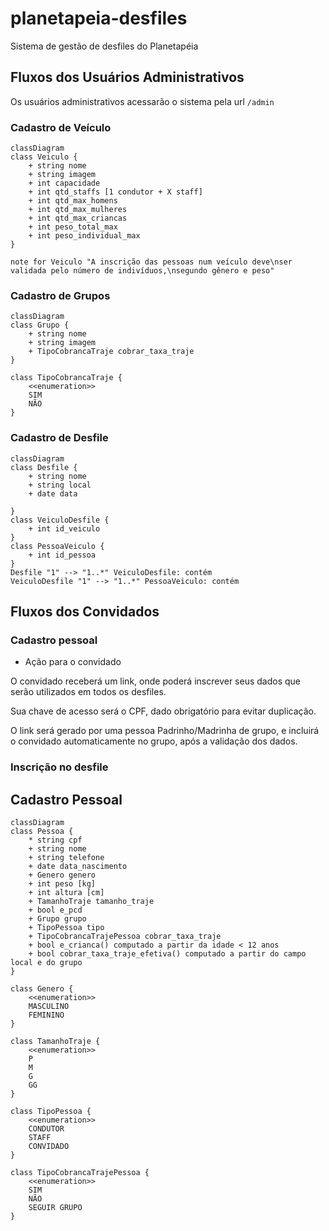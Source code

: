 # planetapeia-desfiles

Sistema de gestão de desfiles do Planetapéia

## Fluxos dos Usuários Administrativos

Os usuários administrativos acessarão o sistema pela url ```/admin```

### Cadastro de Veículo

```mermaid
classDiagram
class Veiculo {
    + string nome
    + string imagem
    + int capacidade
    + int qtd_staffs [1 condutor + X staff]
    + int qtd_max_homens
    + int qtd_max_mulheres
    + int qtd_max_criancas
    + int peso_total_max
    + int peso_individual_max
}

note for Veiculo "A inscrição das pessoas num veículo deve\nser validada pelo número de indivíduos,\nsegundo gênero e peso"
```

### Cadastro de Grupos

```mermaid
classDiagram
class Grupo {
    + string nome
    + string imagem
    + TipoCobrancaTraje cobrar_taxa_traje
}

class TipoCobrancaTraje {
    <<enumeration>>
    SIM
    NÃO
}
```

### Cadastro de Desfile

```mermaid
classDiagram
class Desfile {
    + string nome
    + string local
    + date data
    
}
class VeiculoDesfile {
    + int id_veiculo    
}
class PessoaVeiculo {
    + int id_pessoa
}
Desfile "1" --> "1..*" VeiculoDesfile: contém
VeiculoDesfile "1" --> "1..*" PessoaVeiculo: contém
```

## Fluxos dos Convidados

### Cadastro pessoal

* Ação para o convidado

O convidado receberá um link, onde poderá inscrever seus dados que serão utilizados em todos os desfiles.

Sua chave de acesso será o CPF, dado obrigatório para evitar duplicação.

O link será gerado por uma pessoa Padrinho/Madrinha de grupo, e incluirá o convidado automaticamente no grupo, após a validação dos dados.

### Inscrição no desfile

## Cadastro Pessoal

```mermaid
classDiagram
class Pessoa {
    * string cpf
    + string nome
    + string telefone
    + date data_nascimento
    + Genero genero
    + int peso [kg]
    + int altura [cm]
    + TamanhoTraje tamanho_traje
    + bool e_pcd
    + Grupo grupo
    + TipoPessoa tipo
    + TipoCobrancaTrajePessoa cobrar_taxa_traje
    + bool e_crianca() computado a partir da idade < 12 anos
    + bool cobrar_taxa_traje_efetiva() computado a partir do campo local e do grupo
}

class Genero {
    <<enumeration>>
    MASCULINO
    FEMININO
}

class TamanhoTraje {
    <<enumeration>>
    P
    M
    G
    GG
}

class TipoPessoa {
    <<enumeration>>
    CONDUTOR
    STAFF
    CONVIDADO
}

class TipoCobrancaTrajePessoa {
    <<enumeration>>
    SIM
    NÃO
    SEGUIR GRUPO
}


```
